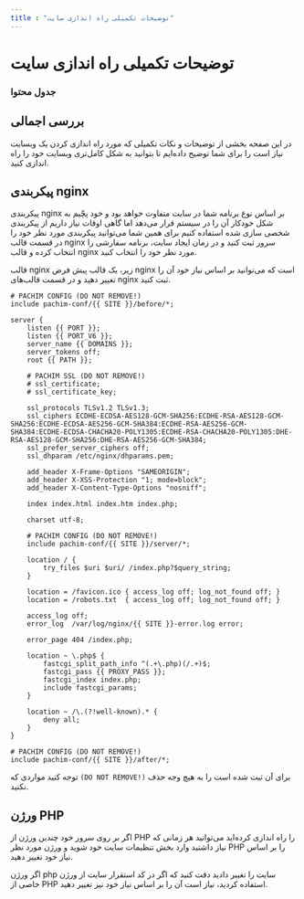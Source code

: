 ```yaml
---
title : "توضیحات تکمیلی راه اندازی سایت"
---
```


# توضیحات تکمیلی راه اندازی سایت

### جدول محتوا

## بررسی اجمالی

در این صفحه بخشی از توضیحات و نکات تکمیلی که مورد راه اندازی کردن یک وبسایت نیاز است را برای شما توضیح داده‌ایم تا بتوانید به شکل کامل‌تری وبسایت خود را راه اندازی کنید. 

## پیکربندی nginx

پیکربندی nginx بر اساس نوع برنامه شما در سایت متفاوت خواهد بود و خود پچّیم به شکل خودکار آن را در سیستم قرار می‌دهد اما گاهی اوقات نیاز داریم از پیکربندی شخصی سازی شده استفاده کنیم برای همین شما می‌توانید پیکربندی مورد نظر خود را در قسمت قالب nginx سرور ثبت کنید و در زمان ایجاد سایت، برنامه سفارشی را انتخاب کرده و قالب nginx مورد نظر خود را انتخاب کنید.

قالب nginx زیر، یک قالب پیش فرض nginx است که می‌توانید بر اساس نیاز خود آن را تغییر دهید و در قسمت قالب‌های nginx ثبت کنید.

```nginx
# PACHIM CONFIG (DO NOT REMOVE!)
include pachim-conf/{{ SITE }}/before/*;

server {
    listen {{ PORT }};
    listen {{ PORT_V6 }};
    server_name {{ DOMAINS }};
    server_tokens off;
    root {{ PATH }};

    # PACHIM SSL (DO NOT REMOVE!)
    # ssl_certificate;
    # ssl_certificate_key;

    ssl_protocols TLSv1.2 TLSv1.3;
    ssl_ciphers ECDHE-ECDSA-AES128-GCM-SHA256:ECDHE-RSA-AES128-GCM-SHA256:ECDHE-ECDSA-AES256-GCM-SHA384:ECDHE-RSA-AES256-GCM-SHA384:ECDHE-ECDSA-CHACHA20-POLY1305:ECDHE-RSA-CHACHA20-POLY1305:DHE-RSA-AES128-GCM-SHA256:DHE-RSA-AES256-GCM-SHA384;
    ssl_prefer_server_ciphers off;
    ssl_dhparam /etc/nginx/dhparams.pem;

    add_header X-Frame-Options "SAMEORIGIN";
    add_header X-XSS-Protection "1; mode=block";
    add_header X-Content-Type-Options "nosniff";

    index index.html index.htm index.php;

    charset utf-8;

    # PACHIM CONFIG (DO NOT REMOVE!)
    include pachim-conf/{{ SITE }}/server/*;

    location / {
        try_files $uri $uri/ /index.php?$query_string;
    }

    location = /favicon.ico { access_log off; log_not_found off; }
    location = /robots.txt  { access_log off; log_not_found off; }

    access_log off;
    error_log  /var/log/nginx/{{ SITE }}-error.log error;

    error_page 404 /index.php;

    location ~ \.php$ {
        fastcgi_split_path_info ^(.+\.php)(/.+)$;
        fastcgi_pass {{ PROXY_PASS }};
        fastcgi_index index.php;
        include fastcgi_params;
    }

    location ~ /\.(?!well-known).* {
        deny all;
    }
}

# PACHIM CONFIG (DO NOT REMOVE!)
include pachim-conf/{{ SITE }}/after/*;
```
توجه کنید مواردی که `(DO NOT REMOVE!)` برای آن ثبت شده است را به هیچ وجه حذف نکنید.

## ورژن PHP

اگر بر روی سرور خود چندین ورژن از PHP را راه اندازی کرده‌اید می‌توانید هر زمانی که نیاز داشتید وارد بخش تنظیمات سایت خود شوید و ورژن مورد نظر PHP را بر اساس نیاز خود تغییر دهید.

اگر ورژن php سایت را تغییر دادید دقت کنید که اگر در کد استقرار سایت از ورژن خاصی از PHP استفاده کردید، نیاز است آن را بر اساس نیاز خود نیز تغییر دهید.
